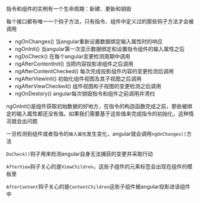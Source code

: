 指令和组件的实例有一个生命周期：新建、更新和销毁

每个接口都有唯一一个钩子方法，只有指令、组件中定义过的那些钩子方法才会被调用

- ngOnChanges() 当angular重新设置数据绑定输入属性时的响应
- ngOnInit() 当angular第一次显示数据绑定和设置指令组件的输入属性之后
- ngDoCheck() 在每个angular变更检测周期中调用
- ngAfterContentInit() 当把内容投影进组件之后调用
- ngAfterContentChecked() 每次完成投影组件内容的变更检测后调用
- ngAfterViewInit() 初始化组件视图及其子视图之后调用
- ngAfterViewChecked() 组件视图和子视图的变更检测之后调用
- ngOnDestory() angular每次销毁指令和组件之前调用并清扫

ngOnInit()是组件获取初始数据的好地方，在指令的构造函数完成之前，那些被绑定的输入属性都还没有值。如果我们需要基于这些值来完成指令的初始化，这种情况就会出问题

一旦检测到组件或者指令的`输入属性`发生变化，angular就会调用`ngOnChanges()`方法

`DoCheck()`钩子用来检测angular自身无法捕获的变更并采取行动

`AfterView`钩子关心的是`ViewChildren`，这些子组件的元素标签会出现在组件的模板里


`AfterContent`钩子关心的是`ContentChildren`这些子组件被angular投影进该组件中